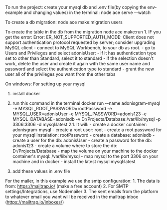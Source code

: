 To run the project:
    create your mysql db and .env file(by copying the env-example and changing values)
    in the terminal: node ace serve --watch

To create a db migration:
    node ace make:migration users

To create the table in the db from the migration
    node ace make:run
    1. IF you get the error: Error: ER_NOT_SUPPORTED_AUTH_MODE: Client does not support authentication protocol requested by server; consider upgrading MySQL client
        - connect to MySQL Workbench, to your db as root.
        - go to Users and Privileges and select adonisUser:
            - if it has authentication type set to other than Standard, select it to standard
            - if the selection doesn't work, delete the user and create it again with the same user name and password and select the authentication type to standard
            - grant the new user all of the privileges you want from the other tabs

On windows:
For setting up your mysql
1. install docker
2. run this command in the terminal 
    docker run --name adonisgram-mysql -e MYSQL_ROOT_PASSWORD=rootPassword -e MYSQL_USER=adonisUser -e MYSQL_PASSWORD=adonis123 -e MYSQL_DATABASE=adonisdb -v D:/Projects/Database:/var/lib/mysql -p 3306:3306 -d mysql:latest
    2.1. It will:
        - create a docker container: adonisgram-mysql
        - create a root user: root
        - create a root password for your mysql instalation: rootPassword
        - create a database: adonisdb
        - create a user for the db: adonisUser
        - create a password for the db: adonis123
        - create a volume where to store the db: D:/Projects/Database
        - map the volume on your machine to the docker container's mysql: /var/lib/mysql
        - map mysql to the port 3306 on your machine and in docker
        - install the latest mysql mysql:latest

3. add these values in .env file


For the mailer, in this example we use the smtp configuration:
    1. The data is from: https://mailtrap.io/ (make a free account)
    2. For SMTP settings/Integrations, use Nodemailer
    3. The sent emails from the platform to whatever email you want will be received in the mailtrap inbox (https://mailtrap.io/inboxes/)